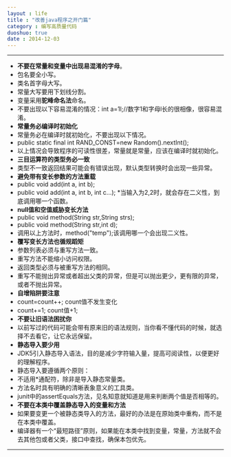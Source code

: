 ```yaml
---
layout : life
title : "改善java程序之开门篇"
category : 编写高质量代码
duoshuo: true
date : 2014-12-03
---
```


--------------------

* **不要在常量和变量中出现易混淆的字母**。
 * 包名要全小写。
 * 类名首字母大写。
 * 常量大写要用下划线分割。
 * 变量采用**驼峰命名法**命名。
 * 不要出现以下容易混淆的情况：int a=1l;//数字1和字母l长的很相像，很容易混淆。
* **常量务必编译时初始化**
 * 常量务必在编译时就初始化，不要出现以下情况。
 * public static final int RAND_CONST=new Random().nextInt();
 * 以上情况会导致程序的可读性很差，常量就是常量，应该在编译时就初始化。
* **三目运算符的类型务必一致**
 * 类型不一致返回结果可能会有错误出现，默认类型转换时会出现一些异常。
* **避免带有变长参数的方法重载**
 * public void add(int a, int b);
 * public void add(int a, int b, int c...);
 *当输入为2,2时，就会存在二义性，到底调用哪一个函数。
* **null值和空值威胁变长方法**
 * public void method(String str,String strs);
 * public void method(String str,int d);
 * 调用以上方法时，method("temp");该调用哪一个会出现二义性。
* **覆写变长方法也循规蹈矩**
 * 参数列表必须与重写方法一致。
 * 重写方法不能缩小访问权限。
 * 返回类型必须与被重写方法的相同。
 * 重写不能抛出异常或者超出父类的异常，但是可以抛出更少，更有限的异常，或者不抛出异常。
* **自增陷阱要注意**
 * count=count++; count值不发生变化
 * count+=1; count值+1;
* **不要让旧语法困扰你**
 * 以前写过的代码可能会带有原来旧的语法规则，当你看不懂代码的时候，就选择不去看它，让它永远保留。
* **静态导入要少用**
 * JDK5引入静态导入语法，目的是减少字符输入量，提高可阅读性，以便更好的理解程序。
 * 静态导入要遵循两个原则：
  * 不适用*通配符，除非是导入静态常量类。
  * 方法名时具有明确的清晰表象意义的工具类。
  * junit中的assertEquals方法，见名知意就知道是用来判断两个值是否相等的。
* **不要在本类中覆盖静态导入的变量和方法**
 * 如果要变更一个被静态类导入的方法，最好的办法是在原始类中重构，而不是在本类中覆盖。
 * 编译器有一个“最短路径”原则，如果能在本类中找到变量，常量，方法就不会去其他包或者父类，接口中查找，确保本包优先。
 
-----------------------------

